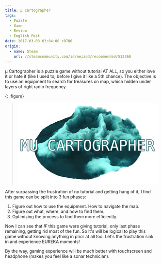 ```yaml
---
title: μ Cartographer
tags:
  - Puzzle
  - Game
  - Review
  - English Post
date: 2017-03-03 03:04:00 +0700
origin:
  - name: Steam
    url: //steamcommunity.com/id/neizod/recommended/513360
---
```


μ Cartographer is a puzzle game without tutorial AT ALL, so you either love it or hate it (like I used to, before I give it like a 5th chance). The objective is to use an equipment to search for treasures on map, which hidden under layers of right radio frequency.

{: .figure}
> ![](/images/game/cover/mu-cartographer.jpg)

After surpassing the frustration of no tutorial and getting hang of it, I find this game can be split into 3 fun phases:

1. Figure out how to use the equipment. How to navigate the map.
2. Figure out what, where, and how to find them.
3. Optimizing the process to find them more efficiently.

Now I can see that *IF* this game were giving tutorial, only last phase remaining, getting rid most of the fun. So it's will be logical to play this game without knowing anything in prior at all too. Let's the frustration sink in and experience EUREKA moments!

By the way, gaming experience will be much better with touchscreen and headphone (makes you feel like a sonar technician).
